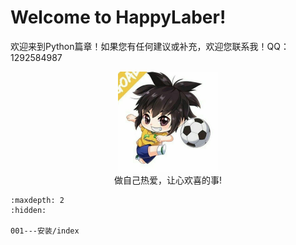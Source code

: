 # Welcome to HappyLaber!

欢迎来到Python篇章！如果您有任何建议或补充，欢迎您联系我！QQ：1292584987

<center><img src="_static\000.jpg" alt="1" style="zoom:25%;" /></center>

<center>做自己热爱，让心欢喜的事!</center>

```{toctree}
:maxdepth: 2
:hidden:

001---安装/index
```

